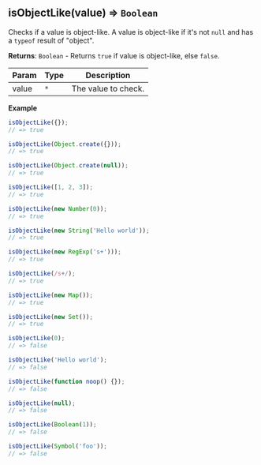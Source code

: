 <a name="isObjectLike"></a>

## isObjectLike(value) ⇒ <code>Boolean</code>
Checks if a value is object-like. A value is object-like if it's not `null` and has a `typeof` result of "object".

**Returns**: <code>Boolean</code> - Returns `true` if value is object-like, else `false`.  

| Param | Type | Description |
| --- | --- | --- |
| value | <code>\*</code> | The value to check. |

**Example**
```js
isObjectLike({});
// => true

isObjectLike(Object.create({}));
// => true

isObjectLike(Object.create(null));
// => true

isObjectLike([1, 2, 3]);
// => true

isObjectLike(new Number(0));
// => true

isObjectLike(new String('Hello world'));
// => true

isObjectLike(new RegExp('s+')));
// => true

isObjectLike(/s+/);
// => true

isObjectLike(new Map());
// => true

isObjectLike(new Set());
// => true

isObjectLike(0);
// => false

isObjectLike('Hello world');
// => false

isObjectLike(function noop() {});
// => false

isObjectLike(null);
// => false

isObjectLike(Boolean(1));
// => false

isObjectLike(Symbol('foo'));
// => false
```
